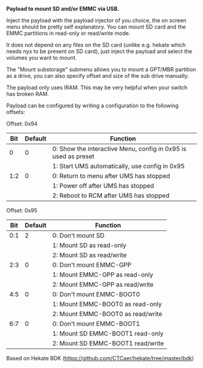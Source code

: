 **Payload to mount SD and/or EMMC via USB.**

Inject the payload with the payload injector of you choice, the on screen menu should be pretty self explanatory. 
You can mount SD card and the EMMC partitions in read-only or read/write mode. 

It does not depend on any files on the SD card (unlike e.g. hekate which needs nyx to be present on SD card), just inject the payload and select the volumes you want to mount.

The "Mount substorage" submenu allows you to mount a GPT/MBR partition as a drive, you can also specify offset and size of the sub drive manually.
  
The payload only uses IRAM. This may be very helpful when your switch has broken RAM. 
  
Payload can be configured by writing a configuration to the following offsets:  
  
Offset: 0x94  
  
| Bit | Default | Function                                                                                                          |
|-----|---------|-------------------------------------------------------------------------------------------------------------------|
| 0   | 0       | 0: Show the interactive Menu, config in 0x95 is used as preset                                                    |
|     |         | 1: Start UMS automatically, use config in 0x95                                                                    |
| 1:2 | 0       | 0: Return to menu after UMS has stopped                                                                           |
|     |         | 1: Power off after UMS has stopped                                                                                |
|     |         | 2: Reboot to RCM after UMS has stopped                                                                            |

Offset: 0x95  
  
| Bit | Default | Function                           |
|-----|---------|------------------------------------|
| 0:1 | 2       | 0: Don't mount SD                  |
|     |         | 1: Mount SD as read-only           |
|     |         | 2: Mount SD as read/write          |
| 2:3 | 0       | 0: Don't mount EMMC-GPP            |
|     |         | 1: Mount EMMC-GPP as read-only     |
|     |         | 2: Mount EMMC-GPP as read/write    |
| 4:5 | 0       | 0: Don't mount EMMC-BOOT0          |
|     |         | 1: Mount EMMC-BOOT0 as read-only   |
|     |         | 2: Mount EMMC-BOOT0 as read/write  |
| 6:7 | 0       | 0: Don't mount EMMC-BOOT1          |
|     |         | 1: Mount SD EMMC-BOOT1 read-only   |
|     |         | 2: Mount SD EMMC-BOOT1 read/write  |
  
Based on Hekate BDK (https://github.com/CTCaer/hekate/tree/master/bdk)
